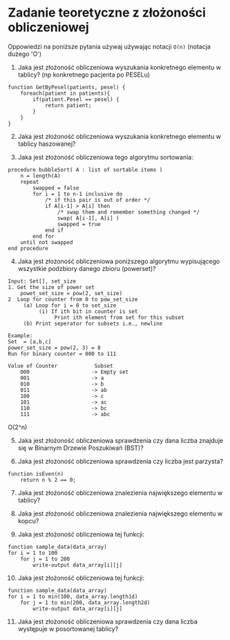 # Zadanie teoretyczne z złożoności obliczeniowej

Oppowiedzi na poniższe pytania używaj używając notacji `O(n)` (notacja dużego 'O')

1. Jaka jest złożoność obliczeniowa wyszukania konkretnego elementu w tablicy? 
(np konkretnego pacjenta po PESELu)
````
function GetByPesel(patients, pesel) {
    foreach(patient in patients){
        if(patient.Pesel == pesel) {
            return patient;
        }
    }
}
````

2. Jaka jest złożoność obliczeniowa wyszukania konkretnego elementu w tablicy haszowanej?

3. Jaka jest złożoność obliczeniowa tego algorytmu sortowania:
```
procedure bubbleSort( A : list of sortable items )
    n = length(A)
    repeat
        swapped = false
        for i = 1 to n-1 inclusive do
            /* if this pair is out of order */
            if A[i-1] > A[i] then
                /* swap them and remember something changed */
                swap( A[i-1], A[i] )
                swapped = true
            end if
        end for
    until not swapped
end procedure
```

4. Jaka jest złożoność obliczeniowa poniższego algorytmu wypisującego 
wszystkie podzbiory danego zbioru (powerset)?
````
Input: Set[], set_size
1. Get the size of power set
    powet_set_size = pow(2, set_size)
2  Loop for counter from 0 to pow_set_size
     (a) Loop for i = 0 to set_size
          (i) If ith bit in counter is set
               Print ith element from set for this subset
     (b) Print seperator for subsets i.e., newline
````

````
Example:
Set  = [a,b,c]
power_set_size = pow(2, 3) = 8
Run for binary counter = 000 to 111

Value of Counter            Subset
    000                    -> Empty set
    001                    -> a
    010                    -> b
    011                    -> ab
    100                    -> c
    101                    -> ac
    110                    -> bc
    111                    -> abc
````

O(2^n)

5. Jaka jest złożoność obliczeniowa sprawdzenia czy dana liczba znajduje się w Binarnym Drzewie Poszukiwań (BST)?

6. Jaka jest złożoność obliczeniowa sprawdzenia czy liczba jest parzysta?
````
function isEven(n)
    return n % 2 == 0;
````

7. Jaka jest złożoność obliczeniowa znalezienia największego elementu w tablicy?

8. Jaka jest złożoność obliczeniowa znalezienia największego elementu w kopcu?

9. Jaka jest złożoność obliczeniowa tej funkcji:
````
function sample_data(data_array)
for i = 1 to 100
    for j = 1 to 200
        write-output data_array[i][j]
````

10. Jaka jest złożoność obliczeniowa tej funkcji:
````
function sample_data(data_array)
for i = 1 to min(100, data_array.length1d)
    for j = 1 to min(200, data_array.length2d)
        write-output data_array[i][j]
````

11. Jaka jest złożoność obliczeniowa sprawdzenia czy dana liczba występuje w posortowanej tablicy?